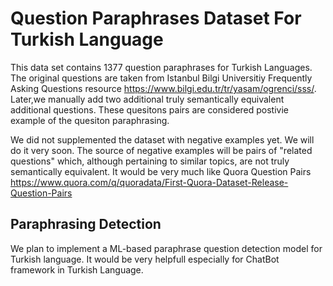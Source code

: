 # Question Paraphrases Dataset For Turkish Language
This data set contains 1377 question paraphrases for Turkish Languages. 
The original questions are taken from Istanbul Bilgi Universitiy Frequently Asking Questions resource 
https://www.bilgi.edu.tr/tr/yasam/ogrenci/sss/. Later,we manually add two additional truly semantically equivalent additional questions. These quesitons pairs are considered postivie example of the quesiton paraphrasing.

We did not supplemented the dataset with negative examples yet. We will do it very soon. The source of negative examples will be pairs of "related questions" which, although pertaining to similar topics, are not truly semantically equivalent. It would be very much like Quora Question Pairs
https://www.quora.com/q/quoradata/First-Quora-Dataset-Release-Question-Pairs


## Paraphrasing Detection

We plan to implement a ML-based paraphrase question detection model for Turkish language. It would be very helpfull especially for ChatBot framework in Turkish Language.
